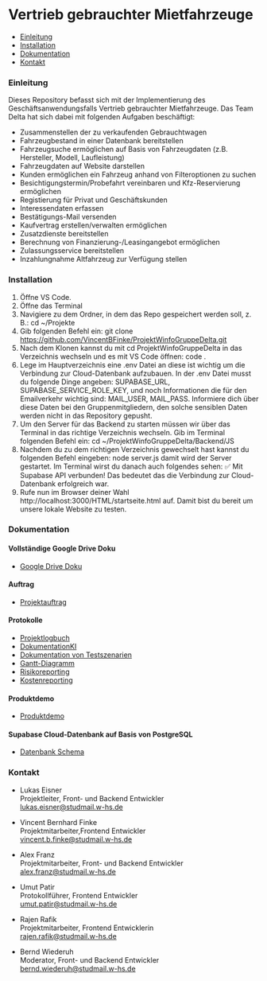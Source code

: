 # Vertrieb gebrauchter Mietfahrzeuge

 * [Einleitung](#einleitung)
 * [Installation](#installation)
 * [Dokumentation](#dokumentation)
 * [Kontakt](#kontakt)

### Einleitung

Dieses Repository befasst sich mit der Implementierung des Geschäftsanwendungsfalls Vertrieb gebrauchter Mietfahrzeuge. Das Team Delta hat sich dabei mit folgenden Aufgaben beschäftigt:

- Zusammenstellen der zu verkaufenden Gebrauchtwagen 
- Fahrzeugbestand in einer Datenbank bereitstellen
- Fahrzeugsuche ermöglichen auf Basis von Fahrzeugdaten (z.B. Hersteller, Modell, Laufleistung)
- Fahrzeugdaten auf Website darstellen 
- Kunden ermöglichen ein Fahrzeug anhand von Filteroptionen zu suchen
- Besichtigungstermin/Probefahrt vereinbaren und Kfz-Reservierung ermöglichen
- Registierung für Privat und Geschäftskunden
- Interessendaten erfassen
- Bestätigungs-Mail versenden
- Kaufvertrag erstellen/verwalten ermöglichen
- Zusatzdienste bereitstellen
- Berechnung von Finanzierung-/Leasingangebot ermöglichen
- Zulassungsservice bereitstellen
- Inzahlungnahme Altfahrzeug zur Verfügung stellen

### Installation
1. Öffne VS Code.
2. Öffne das Terminal
3. Navigiere zu dem Ordner, in dem das Repo gespeichert werden soll, z. B.: cd ~/Projekte
4. Gib folgenden Befehl ein: git clone https://github.com/VincentBFinke/ProjektWinfoGruppeDelta.git
5. Nach dem Klonen kannst du mit cd ProjektWinfoGruppeDelta in das Verzeichnis wechseln und es mit VS Code öffnen: code .
6. Lege im Hauptverzeichnis eine .env Datei an diese ist wichtig um die Verbindung zur Cloud-Datenbank aufzubauen. In der .env Datei musst du folgende Dinge angeben: SUPABASE_URL, 
SUPABASE_SERVICE_ROLE_KEY, und noch Informationen die für den Emailverkehr wichtig sind: MAIL_USER, MAIL_PASS. Informiere dich über diese Daten bei den Gruppenmitgliedern, den solche sensiblen Daten werden nicht in das Repository gepusht.
7. Um den Server für das Backend zu starten müssen wir über das Terminal in das richtige Verzeichnis wechseln. Gib im Terminal folgenden Befehl ein: cd ~/ProjektWinfoGruppeDelta/Backend/JS
8. Nachdem du zu dem richtigen Verzeichnis gewechselt hast kannst du folgenden Befehl eingeben: node server.js damit wird der Server gestartet. Im Terminal wirst du danach auch folgendes sehen: ✅ Mit Supabase API verbunden! Das bedeutet das die Verbindung zur Cloud-Datenbank erfolgreich war.
9. Rufe nun im Browser deiner Wahl http://localhost:3000/HTML/startseite.html auf. Damit bist du bereit um unsere lokale Website zu testen. 

### Dokumentation

#### Vollständige Google Drive Doku
- [Google Drive Doku](https://drive.google.com/drive/folders/1MOl6QTZShQ1kk49Gw6CPmpiOLa-Y1eEr?usp=drive_link)


#### Auftrag
- [Projektauftrag](https://docs.google.com/document/d/1RJYmHdSS7uipclAmnLHuTl3D00bsDbuW/edit?usp=sharing&ouid=115149592471075868606&rtpof=true&sd=true)

#### Protokolle
- [Projektlogbuch](https://docs.google.com/document/d/1lckQGwNmpxYp5VJi59bl4Lx1EI_gwjuK_noElvqAvOE/edit?usp=sharing)
- [DokumentationKI](https://drive.google.com/file/d/1qSPqgGoSndy8treM0wpK9PHJiPEsBfis/view?usp=sharing)
- [Dokumentation von Testszenarien](https://drive.google.com/file/d/1seH8WRbJ6FO8YoRT2hE9C3R4qqp9PMdy/view?usp=sharing)
- [Gantt-Diagramm](https://docs.google.com/spreadsheets/d/1jGHK-UEN9nJeG0R-hBegbMNlgJatOJsdK-O2wkysXik/edit?usp=sharing)
- [Risikoreporting](https://drive.google.com/file/d/1DnpNrkLNoT-rb2wyDqRrvp-94K7XsBNZ/view?usp=sharing)
- [Kostenreporting](https://drive.google.com/file/d/1Z6AQEMtNbe5_ZPVDgpHcg24NCrapMcL7/view?usp=sharing)

#### Produktdemo
- [Produktdemo](https://drive.google.com/file/d/12iDVlGZoZeuSKprOB0tC59OVDAGdpnDc/view?usp=sharing)

#### Supabase Cloud‑Datenbank auf Basis von PostgreSQL
- [Datenbank Schema](https://drive.google.com/file/d/1xiOuKCsT0W3P1VvIgjZp-cBFzYyRuYZv/view?usp=sharing)


### Kontakt

- Lukas Eisner
<br>Projektleiter, Front- und Backend Entwickler
<br>lukas.eisner@studmail.w-hs.de

- Vincent Bernhard Finke
<br>Projektmitarbeiter,Frontend Entwickler
<br>vincent.b.finke@studmail.w-hs.de

- Alex Franz
<br>Projektmitarbeiter, Front- und Backend Entwickler
<br>alex.franz@studmail.w-hs.de

- Umut Patir
<br>Protokollführer, Frontend Entwickler
<br>umut.patir@studmail.w-hs.de

- Rajen Rafik
<br>Projektmitarbeiter, Frontend Entwicklerin
<br>rajen.rafik@studmail.w-hs.de

- Bernd Wiederuh
<br>Moderator, Front- und Backend Entwickler
<br>bernd.wiederuh@studmail.w-hs.de






 




 
